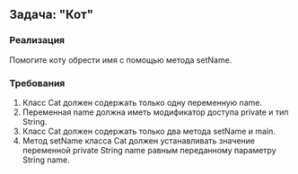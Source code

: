 ## Задача: "Кот"

### Реализация
Помогите коту обрести имя с помощью метода setName.

### Требования
1.	Класс Cat должен содержать только одну переменную name.
2.	Переменная name должна иметь модификатор доступа private и тип String.
3.	Класс Cat должен содержать только два метода setName и main.
4. 	Метод setName класса Cat должен устанавливать значение переменной private String name равным переданному параметру String name.
